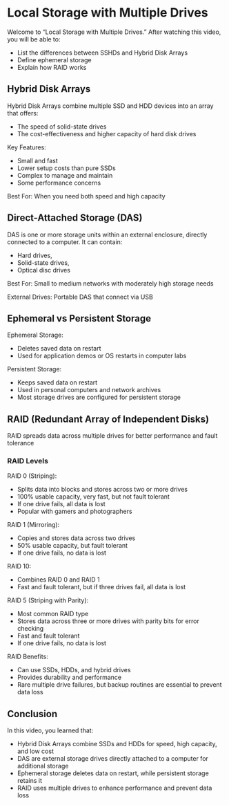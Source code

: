 # Local Storage with Multiple Drives

Welcome to “Local Storage with Multiple Drives.”
After watching this video, you will be able to:

- List the differences between SSHDs and Hybrid Disk Arrays
- Define ephemeral storage
- Explain how RAID works

## Hybrid Disk Arrays

Hybrid Disk Arrays combine multiple SSD and HDD devices into an array that offers:

- The speed of solid-state drives
- The cost-effectiveness and higher capacity of hard disk drives

Key Features:

- Small and fast
- Lower setup costs than pure SSDs
- Complex to manage and maintain
- Some performance concerns

Best For: When you need both speed and high capacity

## Direct-Attached Storage (DAS)

DAS is one or more storage units within an external enclosure, directly connected to a computer. It can contain:

- Hard drives,
- Solid-state drives,
- Optical disc drives

Best For: Small to medium networks with moderately high storage needs

External Drives: Portable DAS that connect via USB

## Ephemeral vs Persistent Storage

Ephemeral Storage:

- Deletes saved data on restart
- Used for application demos or OS restarts in computer labs

Persistent Storage:

- Keeps saved data on restart
- Used in personal computers and network archives
- Most storage drives are configured for persistent storage

## RAID (Redundant Array of Independent Disks)

RAID spreads data across multiple drives for better performance and fault tolerance

### RAID Levels

RAID 0 (Striping):

- Splits data into blocks and stores across two or more drives
- 100% usable capacity, very fast, but not fault tolerant
- If one drive fails, all data is lost
- Popular with gamers and photographers

RAID 1 (Mirroring):

- Copies and stores data across two drives
- 50% usable capacity, but fault tolerant
- If one drive fails, no data is lost

RAID 10:

- Combines RAID 0 and RAID 1
- Fast and fault tolerant, but if three drives fail, all data is lost

RAID 5 (Striping with Parity):

- Most common RAID type
- Stores data across three or more drives with parity bits for error checking
- Fast and fault tolerant
- If one drive fails, no data is lost

RAID Benefits:

- Can use SSDs, HDDs, and hybrid drives
- Provides durability and performance
- Rare multiple drive failures, but backup routines are essential to prevent data loss

## Conclusion

In this video, you learned that:

- Hybrid Disk Arrays combine SSDs and HDDs for speed, high capacity, and low cost
- DAS are external storage drives directly attached to a computer for additional storage
- Ephemeral storage deletes data on restart, while persistent storage retains it
- RAID uses multiple drives to enhance performance and prevent data loss
